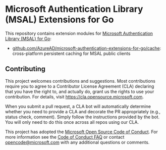# Microsoft Authentication Library (MSAL) Extensions for Go

This repository contains extension modules for [Microsoft Authentication Library (MSAL) for Go](https://github.com/AzureAD/microsoft-authentication-library-for-go):
  - [github.com/AzureAD/microsoft-authentication-extensions-for-go/cache](github.com/AzureAD/microsoft-authentication-extensions-for-go/cache): cross-platform persistent caching for MSAL public clients

## Contributing

This project welcomes contributions and suggestions.  Most contributions require you to agree to a
Contributor License Agreement (CLA) declaring that you have the right to, and actually do, grant us
the rights to use your contribution. For details, visit https://cla.opensource.microsoft.com.

When you submit a pull request, a CLA bot will automatically determine whether you need to provide
a CLA and decorate the PR appropriately (e.g., status check, comment). Simply follow the instructions
provided by the bot. You will only need to do this once across all repos using our CLA.

This project has adopted the [Microsoft Open Source Code of Conduct](https://opensource.microsoft.com/codeofconduct/).
For more information see the [Code of Conduct FAQ](https://opensource.microsoft.com/codeofconduct/faq/) or
contact [opencode@microsoft.com](mailto:opencode@microsoft.com) with any additional questions or comments.
